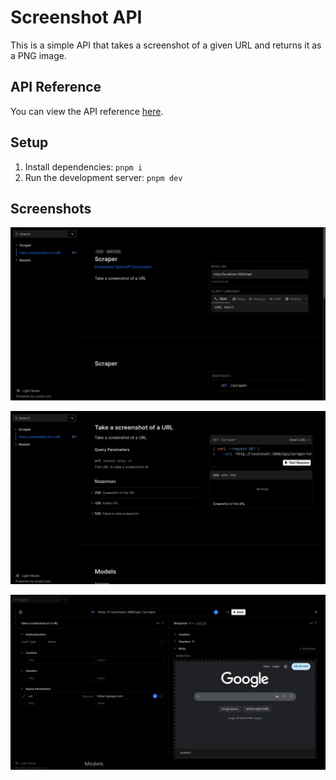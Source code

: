 # Screenshot API

This is a simple API that takes a screenshot of a given URL and returns it as a PNG image.

## API Reference

You can view the API reference [here](http://localhost:3000/reference).

## Setup

1. Install dependencies: `pnpm i`
2. Run the development server: `pnpm dev`

## Screenshots

![Screenshot of API Reference](./.github/images/images1.png)

![Screenshot of API Reference](./.github/images/images2.png)

![Screenshot of Google](./.github/images/images3.png)
